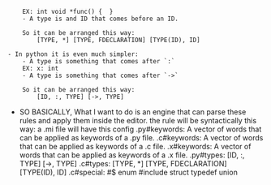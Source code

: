        EX: int void *func() {  }
        - A type is and ID that comes before an ID.

        So it can be arranged this way:
            [TYPE, *] [TYPE, FDECLARATION] [TYPE(ID), ID] 

    - In python it is even much simpler:
        - A type is something that comes after `:`
        EX: x: int
        - A type is something that comes after `->`

        So it can be arranged this way:
            [ID, :, TYPE] [->, TYPE]

- SO BASICALLY, What I want to do is an engine that can parse these rules and apply them inside the editor.
the rule will be syntactically this way:
    a .mi file will have this config
    .py#keywords: A vector of words that can be applied as keywords of a .py file.
    .c#keywords:  A vector of words that can be applied as keywords of a .c file.
    .x#keywords:  A vector of words that can be applied as keywords of a .x file.
    .py#types:    [ID, :, TYPE] [->, TYPE]
    .c#types:     [TYPE, *] [TYPE, FDECLARATION] [TYPE(ID), ID]
    .c#special:   #$ enum #include struct typedef union
    
